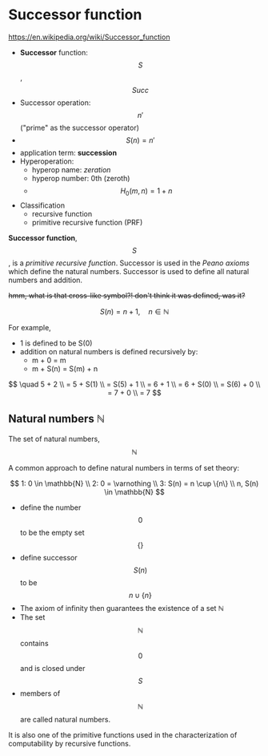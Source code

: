 # Successor function

https://en.wikipedia.org/wiki/Successor_function


- **Successor** function: $$S$$, $$Succ$$
- Successor operation: $$n'$$ ("prime" as the successor operator)
- $$S(n) = n'$$
- application term: **succession**
- Hyperoperation:
  - hyperop name: *zeration*
  - hyperop number: 0th (zeroth) 
  - $$H_0(m, n) = 1 + n$$
- Classification
  - recursive function
  - primitive recursive function (PRF)



**Successor function**, $$S$$, is a *primitive recursive function*.
Successor is used in the *Peano axioms* which define the natural numbers. Successor is used to define all natural numbers and addition. 


~~hmm, what is that cross-like symbol?! don't think it was defined, was it?~~

$$S(n) = n+1 , \quad n \in \mathbb{N}$$



For example,
- 1 is defined to be S(0)
- addition on natural numbers is defined recursively by:
  - m + 0	= m
  - m + S(n) = S(m) + n

$$
\quad 5 + 2 \\
= 5 + S(1) \\
= S(5) + 1 \\
= 6 + 1 \\
= 6 + S(0) \\
= S(6) + 0 \\
= 7 + 0 \\
= 7
$$


## Natural numbers ℕ

The set of natural numbers, $$\mathbb{N}$$

A common approach to define natural numbers in terms of set theory:

$$
1: 0 \in \mathbb{N} \\
2: 0 = \varnothing \\
3: S(n) = n \cup \{n\} \\
n, S(n) \in \mathbb{N} 
$$

- define the number $$0$$ to be the empty set $$\{\}$$
- define successor $$S(n)$$ to be $$n \cup \{ n \}$$
- The axiom of infinity then guarantees the existence of a set ℕ
- The set $$\mathbb{N}$$ contains $$0$$ and is closed under $$S$$
- members of $$\mathbb{N}$$ are called natural numbers.


It is also one of the primitive functions used in the characterization of computability by recursive functions.
